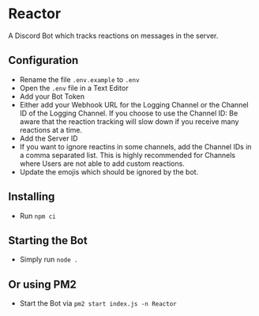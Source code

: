 # Reactor
A Discord Bot which tracks reactions on messages in the server.

## Configuration
* Rename the file `.env.example` to `.env`
* Open the `.env` file in a Text Editor
* Add your Bot Token
* Either add your Webhook URL for the Logging Channel or the Channel ID of the Logging Channel.
If you choose to use the Channel ID: Be aware that the reaction tracking will slow down if you receive many reactions at a time.
* Add the Server ID
* If you want to ignore reactins in some channels, add the Channel IDs in a comma separated list.
This is highly recommended for Channels where Users are not able to add custom reactions.
* Update the emojis which should be ignored by the bot.

## Installing
* Run `npm ci`

## Starting the Bot
* Simply run `node .`

## Or using PM2
* Start the Bot via `pm2 start index.js -n Reactor`